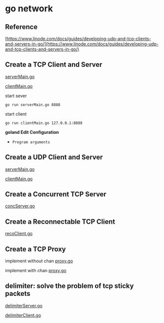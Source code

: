 # go network

## Reference

[https://www.linode.com/docs/guides/developing-udp-and-tcp-clients-and-servers-in-go/](https://www.linode.com/docs/guides/developing-udp-and-tcp-clients-and-servers-in-go/)

## Create a TCP Client and Server

[serverMain.go](./tcp/simple/server/serverMain.go)

[clientMain.go](./tcp/simple/client/clientMain.go)

start sever

```shell
go run serverMain.go 8888
```

start client

```shell
go run clientMain.go 127.0.0.1:8888
```

**goland Edit Configuration**

- `Program arguments`

## Create a UDP Client and Server

[serverMain.go](./udp/simple/server/serverMain.go)

[clientMain.go](./udp/simple/client/clientMain.go)

## Create a Concurrent TCP Server

[concServer.go](./tcp/conc/server/concServer.go)

## Create a Reconnectable TCP Client

[recoClient.go](./tcp/reconnect/client/recoClient.go)

## Create a TCP Proxy

implement without chan [proxy.go](./tcp/proxy/proxy.go)

implement with chan [proxy.go](tcp/proxy2/proxy.go)

## delimiter: solve the problem of tcp sticky packets

[delimiterServer.go](tcp/delimiter/server/delimiterServer.go)

[delimiterClient.go](tcp/delimiter/client/delimiterClient.go)

